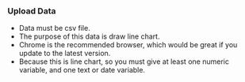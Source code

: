 ### Upload Data
- Data must be csv file.
- The purpose of this data is draw line chart.
- Chrome is the recommended browser, which would be great if you update to the latest version.
- Because this is line chart, so you must give at least one numeric variable, and one text or date variable.